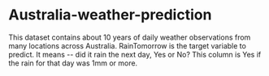 # Australia-weather-prediction
This dataset contains about 10 years of daily weather observations from many locations across Australia.  RainTomorrow is the target variable to predict. It means -- did it rain the next day, Yes or No? This column is Yes if the rain for that day was 1mm or more.

